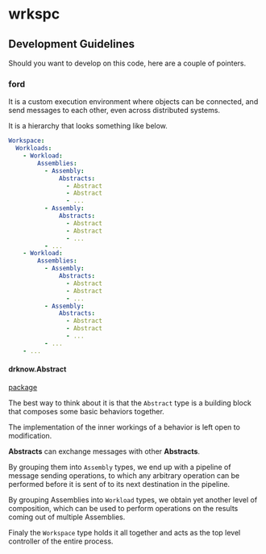 # wrkspc

## Development Guidelines

Should you want to develop on this code, here are a couple of pointers.

### ford

It is a custom execution environment where objects can be connected,
and send messages to each other, even across distributed systems.

It is a hierarchy that looks something like below.

```yaml
Workspace:
  Workloads:
    - Workload:
        Assemblies:
          - Assembly:
              Abstracts:
                - Abstract
                - Abstract
                - ...
          - Assembly:
              Abstracts:
                - Abstract
                - Abstract
                - ...
          - ...
    - Workload:
        Assemblies:
          - Assembly:
              Abstracts:
                - Abstract
                - Abstract
                - ...
          - Assembly:
              Abstracts:
                - Abstract
                - Abstract
                - ...
          - ...
    - ...
```

#### drknow.Abstract

[package](../drknow)

The best way to think about it is that the `Abstract` type is a building
block that composes some basic behaviors together.

The implementation of the inner workings of a behavior is left open to
modification.

**Abstracts** can exchange messages with other **Abstracts**.

By grouping them into `Assembly` types, we end up with a pipeline of
message sending operations, to which any arbitrary operation can be
performed before it is sent of to its next destination in the pipeline.

By grouping Assemblies into `Workload` types, we obtain yet another level
of composition, which can be used to perform operations on the results
coming out of multiple Assemblies.

Finaly the `Workspace` type holds it all together and acts as the top
level controller of the entire process.
